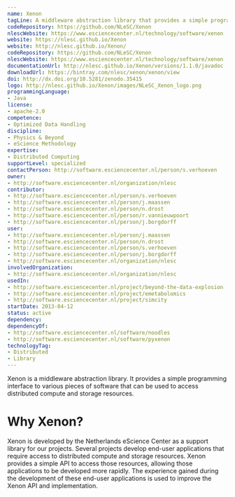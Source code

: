 ```yaml
---
name: Xenon
tagLine: A middleware abstraction library that provides a simple programming interface to various compute and storage resources.
codeRepository: https://github.com/NLeSC/Xenon
nlescWebsite: https://www.esciencecenter.nl/technology/software/xenon
website: https://nlesc.github.io/Xenon
website: http://nlesc.github.io/Xenon/
codeRepository: https://github.com/NLeSC/Xenon
nlescWebsite: https://www.esciencecenter.nl/technology/software/xenon
documentationUrl: http://nlesc.github.io/Xenon/versions/1.1.0/javadoc
downloadUrl: https://bintray.com/nlesc/xenon/xenon/view
doi: http://dx.doi.org/10.5281/zenodo.35415
logo: http://nlesc.github.io/Xenon/images/NLeSC_Xenon_logo.png
programmingLanguage:
- Java
license:
- apache-2.0
competence:
- Optimized Data Handling
discipline:
- Physics & Beyond
- eScience Methodology
expertise:
- Distributed Computing
supportLevel: specialized
contactPerson: http://software.esciencecenter.nl/person/s.verhoeven
owner:
- http://software.esciencecenter.nl/organization/nlesc
contributor:
- http://software.esciencecenter.nl/person/s.verhoeven
- http://software.esciencecenter.nl/person/j.maassen
- http://software.esciencecenter.nl/person/n.drost
- http://software.esciencecenter.nl/person/r.vannieuwpoort
- http://software.esciencecenter.nl/person/j.borgdorff
user:
- http://software.esciencecenter.nl/person/j.maassen
- http://software.esciencecenter.nl/person/n.drost
- http://software.esciencecenter.nl/person/s.verhoeven
- http://software.esciencecenter.nl/person/j.borgdorff
- http://software.esciencecenter.nl/organization/nlesc
involvedOrganization:
- http://software.esciencecenter.nl/organization/nlesc
usedIn:
- http://software.esciencecenter.nl/project/beyond-the-data-explosion
- http://software.esciencecenter.nl/project/emetabolomics
- http://software.esciencecenter.nl/project/simcity
startDate: 2013-04-12
status: active
dependency:
dependencyOf:
- http://software.esciencecenter.nl/software/noodles
- http://software.esciencecenter.nl/software/pyxenon
technologyTag:
- Distributed
- Library
---
```

Xenon is a middleware abstraction library. It provides a simple
programming interface to various pieces of software that can be used to
access distributed compute and storage resources.

# Why Xenon?

Xenon is developed by the Netherlands eScience Center as a support
library for our projects. Several projects develop end-user applications
that require access to distributed compute and storage resources. Xenon
provides a simple API to access those resources, allowing those
applications to be developed more rapidly. The experience gained during
the development of these end-user applications is used to improve the
Xenon API and implementation.

